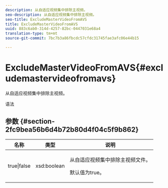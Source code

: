 ```yaml
---
description: 从自适应视频集中排除主视频。
seo-description: 从自适应视频集中排除主视频。
seo-title: ExcludeMasterVideoFromAVS
title: ExcludeMasterVideoFromAVS
uuid: 883c6ab0-314d-4257-82bc-0447031e68a4
translation-type: tm+mt
source-git-commit: 7bc7b3a86fbcdc57cfdc31745fae3afc06e44b15

---
```



# ExcludeMasterVideoFromAVS{#excludemastervideofromavs}

从自适应视频集中排除主视频。

语法

## 参数 {#section-2fc9bea56b6d4b72b80d4f04c5f9b862}

<table id="table_04100BB8ABD84EF68B0A7CE3AD946414"> 
 <thead> 
  <tr> 
   <th colname="col1" class="entry"> 名称 </th> 
   <th colname="col2" class="entry"> 类型 </th> 
   <th colname="col3" class="entry"> 说明 </th> 
  </tr> 
 </thead>
 <tbody> 
  <tr> 
   <td colname="col1"> <span class="codeph"> true|false</span> </td> 
   <td colname="col2"> <span class="codeph"> xsd:boolean</span> </td> 
   <td colname="col3"> <p>从自适应视频集中排除主视频文件。 </p> <p>默认值为true。 </p> </td> 
  </tr> 
 </tbody> 
</table>


